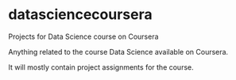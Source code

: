 # datasciencecoursera
Projects for Data Science course on Coursera

Anything related to the course Data Science available on Coursera.

It will mostly contain project assignments for the course.
